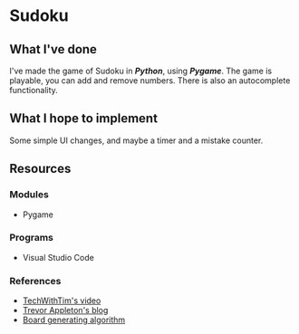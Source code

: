 # Sudoku

## What I've done
I've made the game of Sudoku in ***Python***, using ***Pygame***. The game is playable, you can add and remove numbers. There is also an autocomplete functionality.

## What I hope to implement
Some simple UI changes, and maybe a timer and a mistake counter.

## Resources
### Modules
* Pygame

### Programs
* Visual Studio Code

### References
* [TechWithTim's video](https://techwithtim.net/tutorials/python-programming/sudoku-solver-backtracking/)
* [Trevor Appleton's blog](http://trevorappleton.blogspot.com/2013/10/guide-to-creating-sudoku-solver-using.html)
* [Board generating algorithm](https://www.101computing.net/sudoku-generator-algorithm/)
